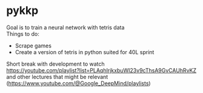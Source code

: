 # pykkp
Goal is to train a neural network with tetris data \
Things to do: 
- Scrape games 
- Create a version of tetris in python suited for 40L sprint 

Short break with development to watch \
https://youtube.com/playlist?list=PLAqhIrjkxbuWI23v9cThsA9GvCAUhRvKZ \
and other lectures that might be relevant (https://www.youtube.com/@Google_DeepMind/playlists) 

